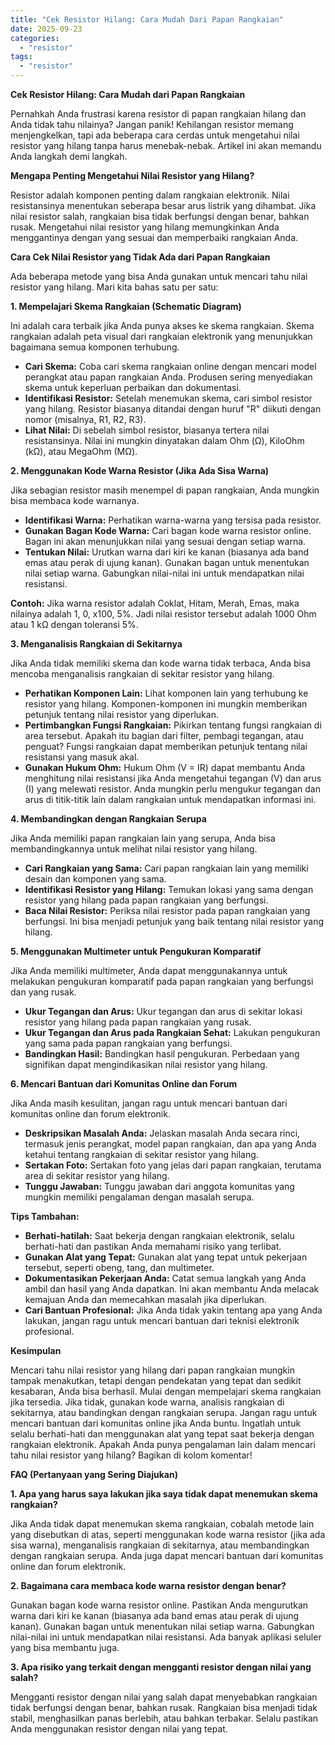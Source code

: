 ```yaml
---
title: "Cek Resistor Hilang: Cara Mudah Dari Papan Rangkaian"
date: 2025-09-23
categories: 
  - "resistor"
tags: 
  - "resistor"
---
```


**Cek Resistor Hilang: Cara Mudah dari Papan Rangkaian**

Pernahkah Anda frustrasi karena resistor di papan rangkaian hilang dan Anda tidak tahu nilainya? Jangan panik! Kehilangan resistor memang menjengkelkan, tapi ada beberapa cara cerdas untuk mengetahui nilai resistor yang hilang tanpa harus menebak-nebak. Artikel ini akan memandu Anda langkah demi langkah.

**Mengapa Penting Mengetahui Nilai Resistor yang Hilang?**

Resistor adalah komponen penting dalam rangkaian elektronik. Nilai resistansinya menentukan seberapa besar arus listrik yang dihambat. Jika nilai resistor salah, rangkaian bisa tidak berfungsi dengan benar, bahkan rusak. Mengetahui nilai resistor yang hilang memungkinkan Anda menggantinya dengan yang sesuai dan memperbaiki rangkaian Anda.

**Cara Cek Nilai Resistor yang Tidak Ada dari Papan Rangkaian**

Ada beberapa metode yang bisa Anda gunakan untuk mencari tahu nilai resistor yang hilang. Mari kita bahas satu per satu:

**1\. Mempelajari Skema Rangkaian (Schematic Diagram)**

Ini adalah cara terbaik jika Anda punya akses ke skema rangkaian. Skema rangkaian adalah peta visual dari rangkaian elektronik yang menunjukkan bagaimana semua komponen terhubung.

- **Cari Skema:** Coba cari skema rangkaian online dengan mencari model perangkat atau papan rangkaian Anda. Produsen sering menyediakan skema untuk keperluan perbaikan dan dokumentasi.
- **Identifikasi Resistor:** Setelah menemukan skema, cari simbol resistor yang hilang. Resistor biasanya ditandai dengan huruf "R" diikuti dengan nomor (misalnya, R1, R2, R3).
- **Lihat Nilai:** Di sebelah simbol resistor, biasanya tertera nilai resistansinya. Nilai ini mungkin dinyatakan dalam Ohm (Ω), KiloOhm (kΩ), atau MegaOhm (MΩ).

**2\. Menggunakan Kode Warna Resistor (Jika Ada Sisa Warna)**

Jika sebagian resistor masih menempel di papan rangkaian, Anda mungkin bisa membaca kode warnanya.

- **Identifikasi Warna:** Perhatikan warna-warna yang tersisa pada resistor.
- **Gunakan Bagan Kode Warna:** Cari bagan kode warna resistor online. Bagan ini akan menunjukkan nilai yang sesuai dengan setiap warna.
- **Tentukan Nilai:** Urutkan warna dari kiri ke kanan (biasanya ada band emas atau perak di ujung kanan). Gunakan bagan untuk menentukan nilai setiap warna. Gabungkan nilai-nilai ini untuk mendapatkan nilai resistansi.

**Contoh:** Jika warna resistor adalah Coklat, Hitam, Merah, Emas, maka nilainya adalah 1, 0, x100, 5%. Jadi nilai resistor tersebut adalah 1000 Ohm atau 1 kΩ dengan toleransi 5%.

**3\. Menganalisis Rangkaian di Sekitarnya**

Jika Anda tidak memiliki skema dan kode warna tidak terbaca, Anda bisa mencoba menganalisis rangkaian di sekitar resistor yang hilang.

- **Perhatikan Komponen Lain:** Lihat komponen lain yang terhubung ke resistor yang hilang. Komponen-komponen ini mungkin memberikan petunjuk tentang nilai resistor yang diperlukan.
- **Pertimbangkan Fungsi Rangkaian:** Pikirkan tentang fungsi rangkaian di area tersebut. Apakah itu bagian dari filter, pembagi tegangan, atau penguat? Fungsi rangkaian dapat memberikan petunjuk tentang nilai resistansi yang masuk akal.
- **Gunakan Hukum Ohm:** Hukum Ohm (V = IR) dapat membantu Anda menghitung nilai resistansi jika Anda mengetahui tegangan (V) dan arus (I) yang melewati resistor. Anda mungkin perlu mengukur tegangan dan arus di titik-titik lain dalam rangkaian untuk mendapatkan informasi ini.

**4\. Membandingkan dengan Rangkaian Serupa**

Jika Anda memiliki papan rangkaian lain yang serupa, Anda bisa membandingkannya untuk melihat nilai resistor yang hilang.

- **Cari Rangkaian yang Sama:** Cari papan rangkaian lain yang memiliki desain dan komponen yang sama.
- **Identifikasi Resistor yang Hilang:** Temukan lokasi yang sama dengan resistor yang hilang pada papan rangkaian yang berfungsi.
- **Baca Nilai Resistor:** Periksa nilai resistor pada papan rangkaian yang berfungsi. Ini bisa menjadi petunjuk yang baik tentang nilai resistor yang hilang.

**5\. Menggunakan Multimeter untuk Pengukuran Komparatif**

Jika Anda memiliki multimeter, Anda dapat menggunakannya untuk melakukan pengukuran komparatif pada papan rangkaian yang berfungsi dan yang rusak.

- **Ukur Tegangan dan Arus:** Ukur tegangan dan arus di sekitar lokasi resistor yang hilang pada papan rangkaian yang rusak.
- **Ukur Tegangan dan Arus pada Rangkaian Sehat:** Lakukan pengukuran yang sama pada papan rangkaian yang berfungsi.
- **Bandingkan Hasil:** Bandingkan hasil pengukuran. Perbedaan yang signifikan dapat mengindikasikan nilai resistor yang hilang.

**6\. Mencari Bantuan dari Komunitas Online dan Forum**

Jika Anda masih kesulitan, jangan ragu untuk mencari bantuan dari komunitas online dan forum elektronik.

- **Deskripsikan Masalah Anda:** Jelaskan masalah Anda secara rinci, termasuk jenis perangkat, model papan rangkaian, dan apa yang Anda ketahui tentang rangkaian di sekitar resistor yang hilang.
- **Sertakan Foto:** Sertakan foto yang jelas dari papan rangkaian, terutama area di sekitar resistor yang hilang.
- **Tunggu Jawaban:** Tunggu jawaban dari anggota komunitas yang mungkin memiliki pengalaman dengan masalah serupa.

**Tips Tambahan:**

- **Berhati-hatilah:** Saat bekerja dengan rangkaian elektronik, selalu berhati-hati dan pastikan Anda memahami risiko yang terlibat.
- **Gunakan Alat yang Tepat:** Gunakan alat yang tepat untuk pekerjaan tersebut, seperti obeng, tang, dan multimeter.
- **Dokumentasikan Pekerjaan Anda:** Catat semua langkah yang Anda ambil dan hasil yang Anda dapatkan. Ini akan membantu Anda melacak kemajuan Anda dan memecahkan masalah jika diperlukan.
- **Cari Bantuan Profesional:** Jika Anda tidak yakin tentang apa yang Anda lakukan, jangan ragu untuk mencari bantuan dari teknisi elektronik profesional.

**Kesimpulan**

Mencari tahu nilai resistor yang hilang dari papan rangkaian mungkin tampak menakutkan, tetapi dengan pendekatan yang tepat dan sedikit kesabaran, Anda bisa berhasil. Mulai dengan mempelajari skema rangkaian jika tersedia. Jika tidak, gunakan kode warna, analisis rangkaian di sekitarnya, atau bandingkan dengan rangkaian serupa. Jangan ragu untuk mencari bantuan dari komunitas online jika Anda buntu. Ingatlah untuk selalu berhati-hati dan menggunakan alat yang tepat saat bekerja dengan rangkaian elektronik. Apakah Anda punya pengalaman lain dalam mencari tahu nilai resistor yang hilang? Bagikan di kolom komentar!

**FAQ (Pertanyaan yang Sering Diajukan)**

**1\. Apa yang harus saya lakukan jika saya tidak dapat menemukan skema rangkaian?**

Jika Anda tidak dapat menemukan skema rangkaian, cobalah metode lain yang disebutkan di atas, seperti menggunakan kode warna resistor (jika ada sisa warna), menganalisis rangkaian di sekitarnya, atau membandingkan dengan rangkaian serupa. Anda juga dapat mencari bantuan dari komunitas online dan forum elektronik.

**2\. Bagaimana cara membaca kode warna resistor dengan benar?**

Gunakan bagan kode warna resistor online. Pastikan Anda mengurutkan warna dari kiri ke kanan (biasanya ada band emas atau perak di ujung kanan). Gunakan bagan untuk menentukan nilai setiap warna. Gabungkan nilai-nilai ini untuk mendapatkan nilai resistansi. Ada banyak aplikasi seluler yang bisa membantu juga.

**3\. Apa risiko yang terkait dengan mengganti resistor dengan nilai yang salah?**

Mengganti resistor dengan nilai yang salah dapat menyebabkan rangkaian tidak berfungsi dengan benar, bahkan rusak. Rangkaian bisa menjadi tidak stabil, menghasilkan panas berlebih, atau bahkan terbakar. Selalu pastikan Anda menggunakan resistor dengan nilai yang tepat.
